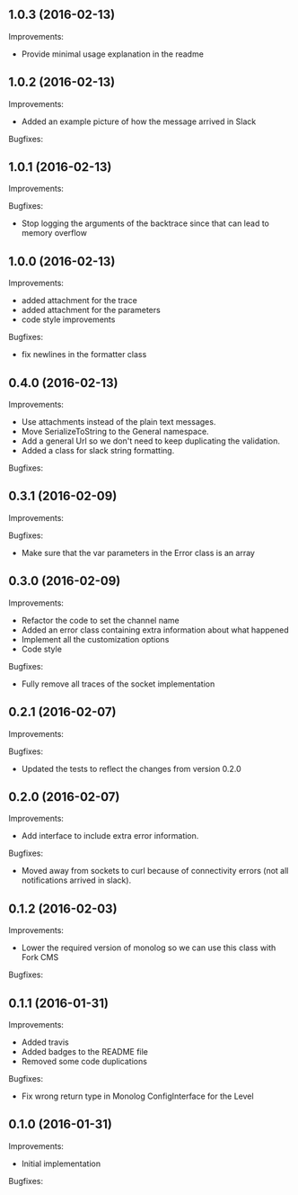 1.0.3 (2016-02-13)
--
Improvements:

* Provide minimal usage explanation in the readme

1.0.2 (2016-02-13)
--
Improvements:

* Added an example picture of how the message arrived in Slack

Bugfixes:

1.0.1 (2016-02-13)
--
Improvements:

Bugfixes:

* Stop logging the arguments of the backtrace since that can lead to memory overflow

1.0.0 (2016-02-13)
--
Improvements:

* added attachment for the trace
* added attachment for the parameters
* code style improvements

Bugfixes:

* fix newlines in the formatter class

0.4.0 (2016-02-13)
--
Improvements:

* Use attachments instead of the plain text messages.
* Move SerializeToString to the General namespace.
* Add a general Url so we don't need to keep duplicating the validation.
* Added a class for slack string formatting.

Bugfixes:

0.3.1 (2016-02-09)
--
Improvements:

Bugfixes:

* Make sure that the var parameters in the Error class is an array

0.3.0 (2016-02-09)
--
Improvements:

* Refactor the code to set the channel name
* Added an error class containing extra information about what happened
* Implement all the customization options
* Code style

Bugfixes:

* Fully remove all traces of the socket implementation


0.2.1 (2016-02-07)
--
Improvements:

Bugfixes:

* Updated the tests to reflect the changes from version 0.2.0


0.2.0 (2016-02-07)
--
Improvements:

* Add interface to include extra error information.

Bugfixes:

* Moved away from sockets to curl because of connectivity errors (not all notifications arrived in slack).


0.1.2 (2016-02-03)
--
Improvements:

* Lower the required version of monolog so we can use this class with Fork CMS

Bugfixes:


0.1.1 (2016-01-31)
--
Improvements:

* Added travis
* Added badges to the README file
* Removed some code duplications

Bugfixes:
* Fix wrong return type in Monolog ConfigInterface for the Level

0.1.0 (2016-01-31)
--
Improvements:

* Initial implementation

Bugfixes:
